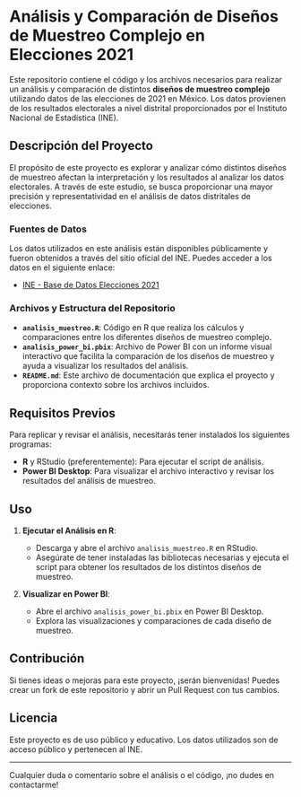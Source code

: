 # Análisis y Comparación de Diseños de Muestreo Complejo en Elecciones 2021

Este repositorio contiene el código y los archivos necesarios para realizar un análisis y comparación de distintos **diseños de muestreo complejo** utilizando datos de las elecciones de 2021 en México. Los datos provienen de los resultados electorales a nivel distrital proporcionados por el Instituto Nacional de Estadística (INE).

## Descripción del Proyecto

El propósito de este proyecto es explorar y analizar cómo distintos diseños de muestreo afectan la interpretación y los resultados al analizar los datos electorales. A través de este estudio, se busca proporcionar una mayor precisión y representatividad en el análisis de datos distritales de elecciones.

### Fuentes de Datos

Los datos utilizados en este análisis están disponibles públicamente y fueron obtenidos a través del sitio oficial del INE. Puedes acceder a los datos en el siguiente enlace:

- [INE - Base de Datos Elecciones 2021](https://computos2021.ine.mx/base-de-datos)

### Archivos y Estructura del Repositorio

- **`analisis_muestreo.R`**: Código en R que realiza los cálculos y comparaciones entre los diferentes diseños de muestreo complejo.
- **`analisis_power_bi.pbix`**: Archivo de Power BI con un informe visual interactivo que facilita la comparación de los diseños de muestreo y ayuda a visualizar los resultados del análisis.
- **`README.md`**: Este archivo de documentación que explica el proyecto y proporciona contexto sobre los archivos incluidos.

## Requisitos Previos

Para replicar y revisar el análisis, necesitarás tener instalados los siguientes programas:

- **R** y RStudio (preferentemente): Para ejecutar el script de análisis.
- **Power BI Desktop**: Para visualizar el archivo interactivo y revisar los resultados del análisis de muestreo.

## Uso

1. **Ejecutar el Análisis en R**:
   - Descarga y abre el archivo `analisis_muestreo.R` en RStudio.
   - Asegúrate de tener instaladas las bibliotecas necesarias y ejecuta el script para obtener los resultados de los distintos diseños de muestreo.

2. **Visualizar en Power BI**:
   - Abre el archivo `analisis_power_bi.pbix` en Power BI Desktop.
   - Explora las visualizaciones y comparaciones de cada diseño de muestreo.

## Contribución

Si tienes ideas o mejoras para este proyecto, ¡serán bienvenidas! Puedes crear un fork de este repositorio y abrir un Pull Request con tus cambios.

## Licencia

Este proyecto es de uso público y educativo. Los datos utilizados son de acceso público y pertenecen al INE.

---

Cualquier duda o comentario sobre el análisis o el código, ¡no dudes en contactarme!
